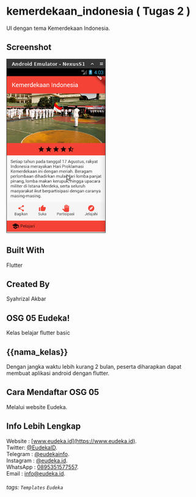 # kemerdekaan_indonesia ( Tugas 2 )
UI dengan tema Kemerdekaan Indonesia.

## Screenshot
![Cuplikan](cuplikan.png)

## Built With
Flutter

## Created By
Syahrizal Akbar

## OSG 05 Eudeka!
Kelas belajar flutter basic

## {{nama_kelas}}
Dengan jangka waktu lebih kurang 2 bulan, peserta diharapkan dapat membuat aplikasi android dengan flutter.

## Cara Mendaftar OSG 05
Melalui website Eudeka.

## Info Lebih Lengkap
Website : [www.eudeka.id](https://www.eudeka.id).  
Twitter: [@EudekaID](https://twitter.com/EudekaID).  
Telegram : [@eudekainfo](https://t.me/eudekainfo).  
Instagram : [@eudeka.id](https://instagram.com/eudeka.id).  
WhatsApp : [0895351577557](https://wa.me/62895351577557).  
Email : [info@eudeka.id](mailto:info@eudeka.id).  

[nama_project]: Peserta
[tentang_project]: Peserta
[screenshot_project]: Peserta
[teknologi_digunakan]: Peserta
[nama_peserta]: Peserta

[kode_tugas]: Eudeka
[jenis_kelas]: Eudeka
[nama_kelas]: Eudeka
[tentang_kelas]: Eudeka
[waktu_kelas]: Eudeka
[tujuan_kelas]: Eudeka
[cara_daftar]: Eudeka
[kode_kelas]: Eudeka

###### tags: `Templates` `Eudeka`